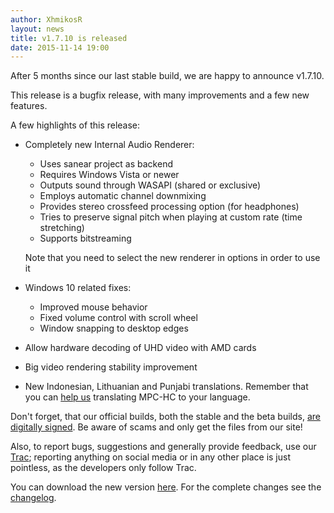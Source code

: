 ```yaml
---
author: XhmikosR
layout: news
title: v1.7.10 is released
date: 2015-11-14 19:00
---
```


After 5 months since our last stable build, we are happy to announce v1.7.10.

This release is a bugfix release, with many improvements and a few new features.

A few highlights of this release:

* Completely new Internal Audio Renderer:
    * Uses sanear project as backend
    * Requires Windows Vista or newer
    * Outputs sound through WASAPI (shared or exclusive)
    * Employs automatic channel downmixing
    * Provides stereo crossfeed processing option (for headphones)
    * Tries to preserve signal pitch when playing at custom rate (time stretching)
    * Supports bitstreaming

    Note that you need to select the new renderer in options in order to use it
* Windows 10 related fixes:
	* Improved mouse behavior
	* Fixed volume control with scroll wheel
	* Window snapping to desktop edges
* Allow hardware decoding of UHD video with AMD cards
* Big video rendering stability improvement
* New Indonesian, Lithuanian and Punjabi translations. Remember that you can
  [help us](https://trac.mpc-hc.org/wiki/Translations) translating MPC-HC to your language.

Don't forget, that our official builds, both the stable and the beta builds,
[are digitally signed](/2013/02/25/binaries-are-signed/).
Be aware of scams and only get the files from our site!

Also, to report bugs, suggestions and generally provide feedback, use our [Trac](https://trac.mpc-hc.org/);
reporting anything on social media or in any other place is just pointless, as the developers only follow Trac.

You can download the new version [here](/downloads/).
For the complete changes see the [changelog](/changelog/).
